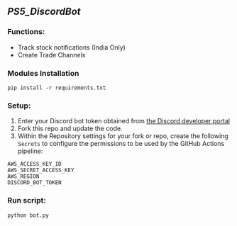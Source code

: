 ## ***PS5_DiscordBot***
### Functions:

* Track stock notifications (India Only)
* Create Trade Channels

### Modules Installation

	pip install -r requirements.txt

### Setup:
1. Enter your Discord bot token obtained from [the Discord developer portal](https://ptb.discord.com/developers/applications/)
2. Fork this repo and update the code.
3. Within the Repository settings for your fork or repo, create the following `Secrets` to configure the permissions to be used by the GitHub Actions pipeline:
```
AWS_ACCESS_KEY_ID
AWS_SECRET_ACCESS_KEY
AWS_REGION
DISCORD_BOT_TOKEN
```

### Run script:

    python bot.py